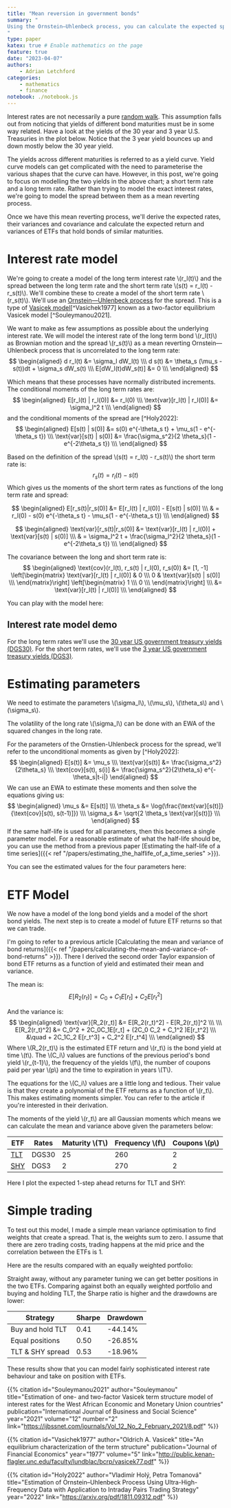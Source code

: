 ```yaml
---
title: "Mean reversion in government bonds"
summary: "
Using the Ornstein–Uhlenbeck process, you can calculate the expected spread between bond yields of different maturities. These expected values can then be used to estimated the expected value of treasury ETF spreads.
"
type: paper
katex: true # Enable mathematics on the page
feature: true
date: "2023-04-07"
authors:
    - Adrian Letchford
categories:
    - mathematics
    - finance
notebook: ./notebook.js
---
```


Interest rates are not necessarily a pure [random walk](https://en.wikipedia.org/wiki/Random_walk). This assumption falls out from noticing that yields of different bond maturities must be in some way related. Have a look at the yields of the 30 year and 3 year U.S. Treasuries in the plot below. Notice that the 3 year yield bounces up and down mostly below the 30 year yield.

<plot id="interest_rates_plot"></plot>

The yields across different maturities is referred to as a yield curve. Yield curve models can get complicated with the need to parameterise the various shapes that the curve can have. However, in this post, we're going to focus on modelling the two yields in the above chart; a short term rate and a long term rate. Rather than trying to model the exact interest rates, we're going to model the spread between them as a mean reverting process.

Once we have this mean reverting process, we'll derive the expected rates, their variances and covariance and calculate the expected return and variances of ETFs that hold bonds of similar maturities.

# Interest rate model

We're going to create a model of the long term interest rate \\(r_l(t)\\) and the spread between the long term rate and the short term rate \\(s(t) = r_l(t) - r_s(t)\\). We'll combine these to create a model of the short term rate \\(r_s(t)\\). We'll use an [Ornstein—Uhlenbeck process](https://en.wikipedia.org/wiki/Ornstein%E2%80%93Uhlenbeck_process) for the spread. This is a type of [Vasicek model](https://en.wikipedia.org/wiki/Vasicek_model)[^Vasichek1977] known as a two-factor equilibrium Vasicek model [^Souleymanou2021].

We want to make as few assumptions as possible about the underlying interest rate. We will model the interest rate of the long term bond \\(r_l(t)\\) as Brownian motion and the spread \\(r_s(t)\\) as a mean reverting Ornstein—Uhlenbeck process that is uncorrelated to the long term rate:
$$
\begin{aligned}
d r_l(t) &= \sigma_l dW_l(t) \\\
d s(t) &= \theta_s (\mu_s - s(t))dt + \sigma_s dW_s(t) \\\
E[dW_l(t)dW_s(t)] &= 0 \\\
\end{aligned}
$$

Which means that these processes have normally distributed increments. The conditional moments of the long term rates are:
$$
\begin{aligned}
E[r_l(t) | r_l(0)] &= r_l(0) \\\
\text{var}[r_l(t) | r_l(0)] &= \sigma_l^2 t \\\
\end{aligned}
$$
and the conditional moments of the spread are [^Holy2022]:
$$
\begin{aligned}
E[s(t) | s(0)] &= s(0) e^{-\theta_s t} + \mu_s(1 - e^{-\theta_s t}) \\\
\text{var}[s(t) | s(0)] &= \frac{\sigma_s^2}{2 \theta_s}(1 - e^{-2\theta_s t}) \\\
\end{aligned}
$$

Based on the definition of the spread \\(s(t) = r_l(t) - r_s(t)\\) the short term rate is:
$$
r_s(t) = r_l(t) - s(t)
$$
Which gives us  the moments of the short term rates as functions of the long term rate and spread:

$$
\begin{aligned}
E[r_s(t)|r_s(0)] &= E[r_l(t) | r_l(0)] - E[s(t) | s(0)] \\\
& = r_l(0) - s(0) e^{-\theta_s t} - \mu_s(1 - e^{-\theta_s t}) \\\
\end{aligned}
$$

$$
\begin{aligned}
\text{var}[r_s(t)|r_s(0)] &= \text{var}[r_l(t) | r_l(0)] + \text{var}[s(t) | s(0)] \\\
& = \sigma_l^2 t + \frac{\sigma_l^2}{2 \theta_s}(1 - e^{-2\theta_s t}) \\\
\end{aligned}
$$

The covariance between the long and short term rate is:
$$
\begin{aligned}
\text{cov}(r_l(t), r_s(t) | r_l(0), r_s(0)) &=
[1, -1]
\left[\begin{matrix}
\text{var}[r_l(t) | r_l(0)] & 0 \\\
0 & \text{var}[s(t) | s(0)] \\\
\end{matrix}\right]
\left[\begin{matrix}
1 \\\
0 \\\
\end{matrix}\right] \\\
&= \text{var}[r_l(t) | r_l(0)] \\\
\end{aligned}
$$

You can play with the model here:

<feature>

## Interest rate model demo

For the long term rates we'll use the [30 year US government treasury yields (DGS30)](https://fred.stlouisfed.org/series/DGS30). For the short term rates, we'll use the [3 year US government treasury yields (DGS3)](https://fred.stlouisfed.org/series/DGS3).

<div class="row align-items-center">
    <div class="col-12 col-xl-8">
        <plot id="interest_rate_model_plot"></plot>
    </div>
    <div class="col col-xl-4">
        <cell id="viewof_long_sigma"></cell>
        <cell id="viewof_spread_mean"></cell>
        <cell id="viewof_spread_speed"></cell>
        <cell id="viewof_spread_std"></cell>
        <cell id="viewof_position"></cell>
    </div>
</div>

</feature>

# Estimating parameters

We need to estimate the parameters \\(\sigma_l\\), \\(\mu_s\\), \\(\theta_s\\) and \\(\sigma_s\\).

The volatility of the long rate \\(\sigma_l\\) can be done with an EWA of the squared changes in the long rate.

For the parameters of the Ornstien-Uhlenbeck process for the spread, we'll refer to the unconditional moments as given by [^Holy2022]:
$$
\begin{aligned}
E[s(t)] &= \mu_s \\\
\text{var}[s(t)] &= \frac{\sigma_s^2}{2\theta_s} \\\
\text{cov}[s(t), s(i)] &= \frac{\sigma_s^2}{2\theta_s} e^{-\theta_s|t-i|}
\end{aligned}
$$
We can use an EWA to estimate these moments and then solve the equations giving us:
$$
\begin{aligned}
\mu_s &= E[s(t)] \\\
\theta_s &= \log(\frac{\text{var}[s(t)]}{\text{cov}[s(t), s(t-1)]}) \\\
\sigma_s &= \sqrt{2 \theta_s \text{var}[s(t)]} \\\
\end{aligned}
$$
If the same half-life is used for all parameters, then this becomes a single parameter model. For a reasonable estimate of what the half-life should be, you can use the method from a previous paper [Estimating the half-life of a time series]({{< ref "/papers/estimating_the_halflife_of_a_time_series" >}}).

You can see the estimated values for the four parameters here:

<plot id="parameters_plot"></plot>

# ETF Model

We now have a model of the long bond yields and a model of the short bond yields. The next step is to create a model of future ETF returns so that we can trade.

I'm going to refer to a previous article [Calculating the mean and variance of bond returns]({{< ref "/papers/calculating-the-mean-and-variance-of-bond-returns" >}}). There I derived the second order Taylor expansion of bond ETF returns as a function of yield and estimated their mean and variance.

The mean is:
$$
E[R_2(r_t)] = C_0 + C_1 E[r_t] + C_2 E[r_t^2]
$$

And the variance is:
$$
\begin{aligned}
\text{var}[R_2(r_t)] &= E[R_2(r_t)^2] - E[R_2(r_t)]^2 \\\
\\\
E[R_2(r_t)^2] &= C_0^2 + 2C_0C_1E[r_t] + (2C_0 C_2 + C_1^2 )E[r_t^2] \\\
&\quad + 2C_1C_2 E[r_t^3] + C_2^2 E[r_t^4] \\\
\end{aligned}
$$
Where \\(R_2(r_t)\\) is the estimated ETF return and \\(r_t\\) is the bond yield at time \\(t\\). The \\(C_i\\) values are functions of the previous period's bond yield \\(r_{t-1}\\), the frequency of the yields \\(f\\), the number of coupons paid per year \\(p\\) and the time to expiration in years \\(T\\).

The equations for the \\(C_i\\) values are a little long and tedious. Their value is that they create a polynomial of the ETF returns as a function of \\(r_t\\). This makes estimating moments simpler. You can refer to the article if you're interested in their derivation.

The moments of the yield \\(r_t\\) are all Gaussian moments which means we can calculate the mean and variance above given the parameters below:

| ETF     | Rates | Maturity \\(T\\) | Frequency \\(f\\) | Coupons \\(p\\) |
|---------|-------|------------------|-------------------|-----------------|
| [TLT](https://www.ishares.com/us/products/239454/ishares-20-year-treasury-bond-etf)     | DGS30 | 25               | 260               | 2               |
| [SHY](https://www.ishares.com/us/products/239452/ishares-13-year-treasury-bond-etf)     | DGS3  | 2                | 270               | 2               |

Here I plot the expected 1-step ahead returns for TLT and SHY:

<plot id="expected_return_plot"></plot>

# Simple trading

To test out this model, I made a simple mean variance optimisation to find weights that create a spread. That is, the weights sum to zero. I assume that there are zero trading costs, trading happens at the mid price and the correlation between the ETFs is 1.

Here are the results compared with an equally weighted portfolio:

<plot id="trade_performance_plot"></plot>

Straight away, without any parameter tuning we can get better positions in the two ETFs. Comparing against both an equally weighted portfolio and buying and holding TLT, the Sharpe ratio is higher and the drawdowns are lower:

| Strategy          | Sharpe | Drawdown  |
|-------------------|--------|-----------|
| Buy and hold TLT  | 0.41   | -44.14%   |
| Equal positions   | 0.50   | -26.85%   |
| TLT & SHY spread  | 0.53   | -18.96%   |

These results show that you can model fairly sophisticated interest rate behaviour and take on position with ETFs.

{{% citation
    id="Souleymanou2021"
    author="Souleymanou"
    title="Estimation of one- and two-factor Vasicek term structure model of interest rates for the West African Economic and Monetary Union countries"
    publication="International Journal of Business and Social Science"
    year="2021"
    volume="12"
    number="2"
    link="https://ijbssnet.com/journals/Vol_12_No_2_February_2021/8.pdf"
%}}

{{% citation
    id="Vasichek1977"
    author="Oldrich A. Vasicek"
    title="An equilibrium characterization of the term structure"
    publication="Journal of Financial Economics"
    year="1977"
    volume="5"
    link="http://public.kenan-flagler.unc.edu/faculty/lundblac/bcrp/vasicek77.pdf"
%}}

{{% citation
    id="Holy2022"
    author="Vladimír Holý, Petra Tomanová"
    title="Estimation of Ornstein–Uhlenbeck Process Using Ultra-High-Frequency Data with Application to Intraday Pairs Trading Strategy"
    year="2022"
    link="https://arxiv.org/pdf/1811.09312.pdf"
%}}
